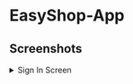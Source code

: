 # EasyShop-App

## Screenshots
<details>
<summary>Sign In Screen</summary>
<img src="screenshots/Home Page.jpg" alt = "Sign In Screen" width ="300"/>
</details>
